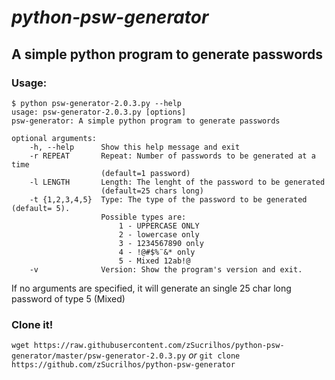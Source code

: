 # *python-psw-generator*
## A simple python program to generate passwords

### Usage:
```
$ python psw-generator-2.0.3.py --help
usage: psw-generator-2.0.3.py [options]
psw-generator: A simple python program to generate passwords

optional arguments:
  	-h, --help      Show this help message and exit
  	-r REPEAT       Repeat: Number of passwords to be generated at a time
  					(default=1 password)
  	-l LENGTH       Length: The lenght of the password to be generated
					(default=25 chars long)
 	-t {1,2,3,4,5}  Type: The type of the password to be generated (default= 5).
 					Possible types are:
 						1 - UPPERCASE ONLY
 						2 - lowercase only
 						3 - 1234567890 only
 						4 - !@#$%¨&* only
 						5 - Mixed 12ab!@
  	-v              Version: Show the program's version and exit.
  ```

If no arguments are specified, it will generate an single 25 char long password of type 5 (Mixed)

### Clone it!
`wget https://raw.githubusercontent.com/zSucrilhos/python-psw-generator/master/psw-generator-2.0.3.py`
											*or*
`git clone https://github.com/zSucrilhos/python-psw-generator`

